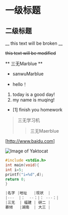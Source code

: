 # 一级标题  
 ## 二级标题  
 __ this text will be broken __  
 
 ~~this text will be modified~~  
 
 ** 三无Marblue **   
 * sanwuMarblue  
 - hello！    
 1. today is a good day!  
 2. my name is muqing!  
 - [1] finish you homework  
> 三无学习机 
>> 三无Maerblue    
 
 [http://www.baidu.com]
 
 ![Image of Yaktocat](https://octodex.github.com/images/yaktocat.png)
 
 ```c
 #include <stdio.h>
 int main(void){
 int i=5;
 printf("i=%d",d);
 return 0;
 }
 
|名字 |地址   |现状  |
|---  |：  --：|： ---：|
|三无  | 福建 | 研二 |
慕倾   |湖南  | 大三 |
